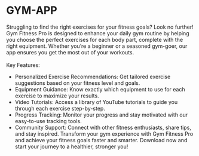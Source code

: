 # GYM-APP
Struggling to find the right exercises for your fitness goals? Look no further! Gym Fitness Pro is designed to enhance your daily gym routine by helping you choose the perfect exercises for each body part, complete with the right equipment. Whether you’re a beginner or a seasoned gym-goer, our app ensures you get the most out of your workouts.
<br>
<br>
Key Features:
<br>
<ul>
  <li>
    Personalized Exercise Recommendations: Get tailored exercise suggestions based on your fitness level and goals.
  </li>
<li>
  Equipment Guidance: Know exactly which equipment to use for each exercise to maximize your results.
</li>
  <li>
    Video Tutorials: Access a library of YouTube tutorials to guide you through each exercise step-by-step.
  </li>
<li>
  Progress Tracking: Monitor your progress and stay motivated with our easy-to-use tracking tools.
</li>
<li>
  Community Support: Connect with other fitness enthusiasts, share tips, and stay inspired.
Transform your gym experience with Gym Fitness Pro and achieve your fitness goals faster and smarter. Download now and start your journey to a healthier, stronger you!
</li>

</ul>
